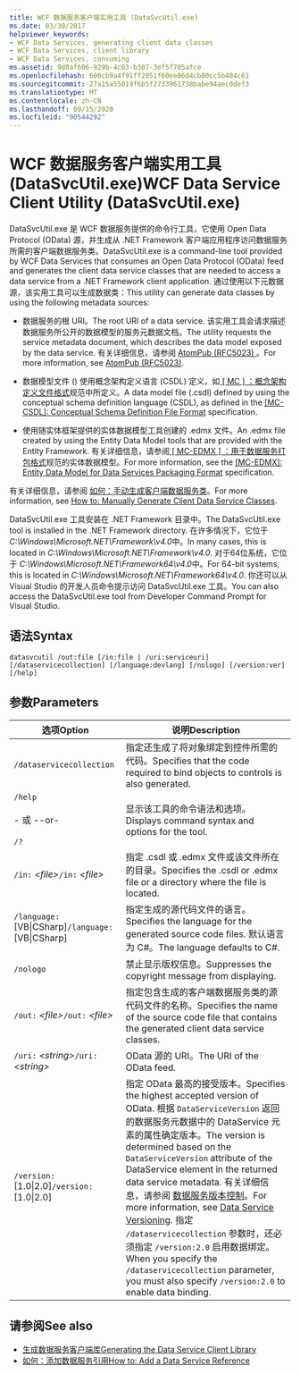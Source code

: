 ```yaml
---
title: WCF 数据服务客户端实用工具 (DataSvcUtil.exe)
ms.date: 03/30/2017
helpviewer_keywords:
- WCF Data Services, generating client data classes
- WCF Data Services, client library
- WCF Data Services, consuming
ms.assetid: 9d0af606-929b-4c03-b307-3ef5f705afce
ms.openlocfilehash: 600cb9a4f91ff2051f60ee86d4cb80cc5b404c61
ms.sourcegitcommit: 27a15a55019f6b5f2733961738babe94aec0def3
ms.translationtype: MT
ms.contentlocale: zh-CN
ms.lasthandoff: 09/15/2020
ms.locfileid: "90544292"
---
```

# <a name="wcf-data-service-client-utility-datasvcutilexe"></a><span data-ttu-id="60425-102">WCF 数据服务客户端实用工具 (DataSvcUtil.exe)</span><span class="sxs-lookup"><span data-stu-id="60425-102">WCF Data Service Client Utility (DataSvcUtil.exe)</span></span>

<span data-ttu-id="60425-103">DataSvcUtil.exe 是 WCF 数据服务提供的命令行工具，它使用 Open Data Protocol (OData) 源，并生成从 .NET Framework 客户端应用程序访问数据服务所需的客户端数据服务类。</span><span class="sxs-lookup"><span data-stu-id="60425-103">DataSvcUtil.exe is a command-line tool provided by WCF Data Services that consumes an Open Data Protocol (OData) feed and generates the client data service classes that are needed to access a data service from a .NET Framework client application.</span></span> <span data-ttu-id="60425-104">通过使用以下元数据源，该实用工具可以生成数据类：</span><span class="sxs-lookup"><span data-stu-id="60425-104">This utility can generate data classes by using the following metadata sources:</span></span>

- <span data-ttu-id="60425-105">数据服务的根 URI。</span><span class="sxs-lookup"><span data-stu-id="60425-105">The root URI of a data service.</span></span> <span data-ttu-id="60425-106">该实用工具会请求描述数据服务所公开的数据模型的服务元数据文档。</span><span class="sxs-lookup"><span data-stu-id="60425-106">The utility requests the service metadata document, which describes the data model exposed by the data service.</span></span> <span data-ttu-id="60425-107">有关详细信息，请参阅 [AtomPub (RFC5023) ](https://tools.ietf.org/html/rfc5023#section-8)。</span><span class="sxs-lookup"><span data-stu-id="60425-107">For more information, see [AtomPub (RFC5023)](https://tools.ietf.org/html/rfc5023#section-8).</span></span>

- <span data-ttu-id="60425-108">数据模型文件 () 使用概念架构定义语言 (CSDL) 定义，如[ \[ MC \] ：概念架构定义文件格式](/openspecs/windows_protocols/mc-csdl/c03ad8c3-e8b7-4306-af96-a9e52bb3df12)规范中所定义。</span><span class="sxs-lookup"><span data-stu-id="60425-108">A data model file (.csdl) defined by using the conceptual schema definition language (CSDL), as defined in the [\[MC-CSDL\]: Conceptual Schema Definition File Format](/openspecs/windows_protocols/mc-csdl/c03ad8c3-e8b7-4306-af96-a9e52bb3df12) specification.</span></span>

- <span data-ttu-id="60425-109">使用随实体框架提供的实体数据模型工具创建的 .edmx 文件。</span><span class="sxs-lookup"><span data-stu-id="60425-109">An .edmx file created by using the Entity Data Model tools that are provided with the Entity Framework.</span></span> <span data-ttu-id="60425-110">有关详细信息，请参阅[ \[ MC-EDMX \] ：用于数据服务打包格式](/openspecs/windows_protocols/mc-edmx/5dff5e25-56a1-408b-9d44-bff6634c7d16)规范的实体数据模型。</span><span class="sxs-lookup"><span data-stu-id="60425-110">For more information, see the [\[MC-EDMX\]: Entity Data Model for Data Services Packaging Format](/openspecs/windows_protocols/mc-edmx/5dff5e25-56a1-408b-9d44-bff6634c7d16) specification.</span></span>

<span data-ttu-id="60425-111">有关详细信息，请参阅 [如何：手动生成客户端数据服务类](how-to-manually-generate-client-data-service-classes-wcf-data-services.md)。</span><span class="sxs-lookup"><span data-stu-id="60425-111">For more information, see [How to: Manually Generate Client Data Service Classes](how-to-manually-generate-client-data-service-classes-wcf-data-services.md).</span></span>

<span data-ttu-id="60425-112">DataSvcUtil.exe 工具安装在 .NET Framework 目录中。</span><span class="sxs-lookup"><span data-stu-id="60425-112">The DataSvcUtil.exe tool is installed in the .NET Framework directory.</span></span> <span data-ttu-id="60425-113">在许多情况下，它位于 *C:\Windows\Microsoft.NET\Framework\v4.0*中。</span><span class="sxs-lookup"><span data-stu-id="60425-113">In many cases, this is located in *C:\Windows\Microsoft.NET\Framework\v4.0*.</span></span> <span data-ttu-id="60425-114">对于64位系统，它位于 *C:\Windows\Microsoft.NET\Framework64\v4.0*中。</span><span class="sxs-lookup"><span data-stu-id="60425-114">For 64-bit systems, this is located in *C:\Windows\Microsoft.NET\Framework64\v4.0*.</span></span> <span data-ttu-id="60425-115">你还可以从 Visual Studio 的开发人员命令提示访问 DataSvcUtil.exe 工具。</span><span class="sxs-lookup"><span data-stu-id="60425-115">You can also access the DataSvcUtil.exe tool from Developer Command Prompt for Visual Studio.</span></span>

## <a name="syntax"></a><span data-ttu-id="60425-116">语法</span><span class="sxs-lookup"><span data-stu-id="60425-116">Syntax</span></span>

```console
datasvcutil /out:file [/in:file | /uri:serviceuri] [/dataservicecollection] [/language:devlang] [/nologo] [/version:ver] [/help]
```

## <a name="parameters"></a><span data-ttu-id="60425-117">参数</span><span class="sxs-lookup"><span data-stu-id="60425-117">Parameters</span></span>

|<span data-ttu-id="60425-118">选项</span><span class="sxs-lookup"><span data-stu-id="60425-118">Option</span></span>|<span data-ttu-id="60425-119">说明</span><span class="sxs-lookup"><span data-stu-id="60425-119">Description</span></span>|
|------------|-----------------|
|`/dataservicecollection`|<span data-ttu-id="60425-120">指定还生成了将对象绑定到控件所需的代码。</span><span class="sxs-lookup"><span data-stu-id="60425-120">Specifies that the code required to bind objects to controls is also generated.</span></span>|
|`/help`<br /><br /> <span data-ttu-id="60425-121">\- 或 -</span><span class="sxs-lookup"><span data-stu-id="60425-121">-or-</span></span><br /><br /> `/?`|<span data-ttu-id="60425-122">显示该工具的命令语法和选项。</span><span class="sxs-lookup"><span data-stu-id="60425-122">Displays command syntax and options for the tool.</span></span>|
|<span data-ttu-id="60425-123">`/in:` *\<file>*</span><span class="sxs-lookup"><span data-stu-id="60425-123">`/in:` *\<file>*</span></span>|<span data-ttu-id="60425-124">指定 .csdl 或 .edmx 文件或该文件所在的目录。</span><span class="sxs-lookup"><span data-stu-id="60425-124">Specifies the .csdl or .edmx file or a directory where the file is located.</span></span>|
|<span data-ttu-id="60425-125">`/language:`[VB&#124;CSharp]</span><span class="sxs-lookup"><span data-stu-id="60425-125">`/language:`[VB&#124;CSharp]</span></span>|<span data-ttu-id="60425-126">指定生成的源代码文件的语言。</span><span class="sxs-lookup"><span data-stu-id="60425-126">Specifies the language for the generated source code files.</span></span> <span data-ttu-id="60425-127">默认语言为 C#。</span><span class="sxs-lookup"><span data-stu-id="60425-127">The language defaults to C#.</span></span>|
|`/nologo`|<span data-ttu-id="60425-128">禁止显示版权信息。</span><span class="sxs-lookup"><span data-stu-id="60425-128">Suppresses the copyright message from displaying.</span></span>|
|<span data-ttu-id="60425-129">`/out:` *\<file>*</span><span class="sxs-lookup"><span data-stu-id="60425-129">`/out:` *\<file>*</span></span>|<span data-ttu-id="60425-130">指定包含生成的客户端数据服务类的源代码文件的名称。</span><span class="sxs-lookup"><span data-stu-id="60425-130">Specifies the name of the source code file that contains the generated client data service classes.</span></span>|
|<span data-ttu-id="60425-131">`/uri:` *\<string>*</span><span class="sxs-lookup"><span data-stu-id="60425-131">`/uri:` *\<string>*</span></span>|<span data-ttu-id="60425-132">OData 源的 URI。</span><span class="sxs-lookup"><span data-stu-id="60425-132">The URI of the OData feed.</span></span>|
|<span data-ttu-id="60425-133">`/version:`[1.0&#124;2.0]</span><span class="sxs-lookup"><span data-stu-id="60425-133">`/version:`[1.0&#124;2.0]</span></span>|<span data-ttu-id="60425-134">指定 OData 最高的接受版本。</span><span class="sxs-lookup"><span data-stu-id="60425-134">Specifies the highest accepted version of OData.</span></span> <span data-ttu-id="60425-135">根据 `DataServiceVersion` 返回的数据服务元数据中的 DataService 元素的属性确定版本。</span><span class="sxs-lookup"><span data-stu-id="60425-135">The version is determined based on the `DataServiceVersion` attribute of the DataService element in the returned data service metadata.</span></span> <span data-ttu-id="60425-136">有关详细信息，请参阅 [数据服务版本控制](data-service-versioning-wcf-data-services.md)。</span><span class="sxs-lookup"><span data-stu-id="60425-136">For more information, see [Data Service Versioning](data-service-versioning-wcf-data-services.md).</span></span> <span data-ttu-id="60425-137">指定 `/dataservicecollection` 参数时，还必须指定 `/version:2.0` 启用数据绑定。</span><span class="sxs-lookup"><span data-stu-id="60425-137">When you specify the `/dataservicecollection` parameter, you must also specify `/version:2.0` to enable data binding.</span></span>|

## <a name="see-also"></a><span data-ttu-id="60425-138">请参阅</span><span class="sxs-lookup"><span data-stu-id="60425-138">See also</span></span>

- [<span data-ttu-id="60425-139">生成数据服务客户端库</span><span class="sxs-lookup"><span data-stu-id="60425-139">Generating the Data Service Client Library</span></span>](generating-the-data-service-client-library-wcf-data-services.md)
- [<span data-ttu-id="60425-140">如何：添加数据服务引用</span><span class="sxs-lookup"><span data-stu-id="60425-140">How to: Add a Data Service Reference</span></span>](how-to-add-a-data-service-reference-wcf-data-services.md)
